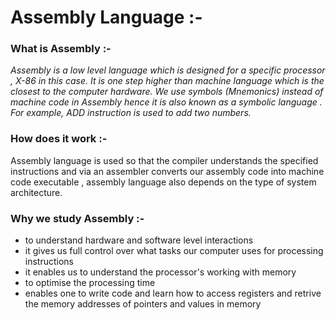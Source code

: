 # Assembly Language :-

### What is Assembly :-

*Assembly is a low level language which is designed for a specific processor , X-86 in this case.
It is one step higher than machine language which is the closest to the computer hardware. We use symbols (Mnemonics) instead of machine code
in Assembly hence it is also known as a symbolic language . For example, ADD instruction is used to add two numbers.*

### How does it work :-

Assembly language is used so that the compiler understands the specified instructions and via an assembler converts our assembly code into machine code executable , assembly language also depends on the type of system architecture.

### Why we study Assembly :-

* to understand hardware and software level interactions
* it gives us full control over what tasks our computer uses for processing instructions
* it enables us to understand the processor's working with memory
* to optimise the processing time
* enables one to write code and learn how to access registers and retrive the memory addresses of pointers and values in memory
